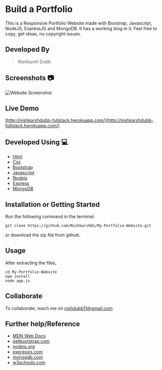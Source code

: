 # Build a Portfolio 
This is a Responsive Portfolio Website made with Boostrap, Javascript, NodeJS, ExpressJS and MongoDB. It has a working blog in it. Feel free to copy, get ideas, no copyright issues. 

## Developed By 
> Nishkarsh Dubb

## Screenshots 📷
![Website Screenshot](screenshots/1.gif)

## Live Demo 

 [http://nishkarshdubb-fullstack.herokuapp.com/](http://nishkarshdubb-fullstack.herokuapp.com/)

## Developed Using 💻

+ [Html](https://developer.mozilla.org/en-US/docs/Web/HTML)
+ [Css](https://developer.mozilla.org/en-US/docs/Web/CSS)
+ [Bootstrap](https://getbootstrap.com/)
+ [Javascript](https://developer.mozilla.org/en-US/docs/Web/javascript)
+ [Nodejs](https://nodejs.org/en/)
+ [Express](http://expressjs.com/)
+ [MongoDB](https://www.mongodb.com/)





## Installation or Getting Started

Run the following command in the terminal:

	git clone https://github.com/Nishkarsh01/My-Portfolio-Website.git
or download the zip file from github.
    

## Usage
After extracting the files,

    cd My-Portfolio-Website
    npm install 
    node app.js

## Collaborate
To collaborate, reach me on [nishdubb11@gmail.com]()

## Further help/Reference

+ [MDN Web Docs](https://developer.mozilla.org/en-US/)
+ [getbootstrap.com](https://getbootstrap.com/)
+ [nodejs.org](https://nodejs.org/en/)
+ [expressjs.com](http://expressjs.com/)
+ [mongodb.com](https://www.mongodb.com/)
+ [w3schools.com](https://www.w3schools.com/)
    






